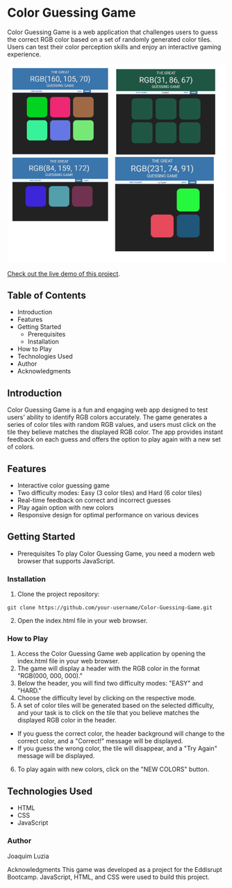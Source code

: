 # Color Guessing Game
Color Guessing Game is a web application that challenges users to guess the correct RGB color based on a set of randomly generated color tiles. Users can test their color perception skills and enjoy an interactive gaming experience.

![Screenshot-preview](https://github.com/joaquim25/Color-Guessing-Game/blob/main/screenshots/preview.png)

[Check out the live demo of this project](https://joaquim25.github.io/Color-Guessing-Game/).

## Table of Contents
- Introduction
- Features
- Getting Started
  - Prerequisites
  - Installation
- How to Play
- Technologies Used
- Author
- Acknowledgments

## Introduction
Color Guessing Game is a fun and engaging web app designed to test users' ability to identify RGB colors accurately. The game generates a series of color tiles with random RGB values, and users must click on the tile they believe matches the displayed RGB color. The app provides instant feedback on each guess and offers the option to play again with a new set of colors.

## Features
- Interactive color guessing game
- Two difficulty modes: Easy (3 color tiles) and Hard (6 color tiles)
- Real-time feedback on correct and incorrect guesses
- Play again option with new colors
- Responsive design for optimal performance on various devices

## Getting Started
- Prerequisites
To play Color Guessing Game, you need a modern web browser that supports JavaScript.

### Installation
1. Clone the project repository:
```
git clone https://github.com/your-username/Color-Guessing-Game.git
```
2. Open the index.html file in your web browser.

### How to Play
1. Access the Color Guessing Game web application by opening the index.html file in your web browser.
2. The game will display a header with the RGB color in the format "RGB(000, 000, 000)."
3. Below the header, you will find two difficulty modes: "EASY" and "HARD."
4. Choose the difficulty level by clicking on the respective mode.
5. A set of color tiles will be generated based on the selected difficulty, and your task is to click on the tile that you believe matches the displayed RGB color in the header.
  - If you guess the correct color, the header background will change to the correct color, and a "Correct!" message will be displayed.
  - If you guess the wrong color, the tile will disappear, and a "Try Again" message will be displayed.
6. To play again with new colors, click on the "NEW COLORS" button.

## Technologies Used
- HTML
- CSS
- JavaScript

### Author
Joaquim Luzia

Acknowledgments
This game was developed as a project for the Eddisrupt Bootcamp. JavaScript, HTML, and CSS were used to build this project.
